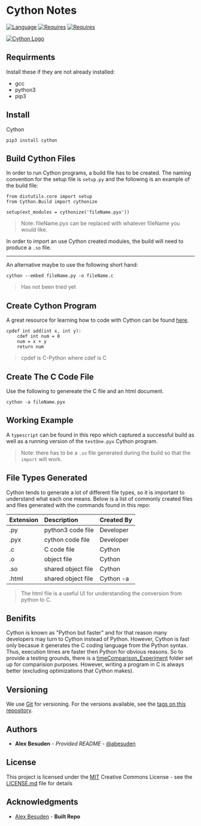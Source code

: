 # Cython Notes

[![Language](https://img.shields.io/badge/Language-Cython-informational.svg)](https://github.com/abesuden/sandbox/Cython)
[![Requires](https://img.shields.io/badge/Requires-Python3-1abc9c.svg)](https://github.com/abesuden/sandbox/Cython)
[![Requires](https://img.shields.io/badge/Requires-GCC-1abc9c.svg)](https://github.com/abesuden/sandbox/Cython)

<p align="center">
    
[![Cython Logo](https://upload.wikimedia.org/wikipedia/en/thumb/c/ce/Cython-logo.svg/1200px-Cython-logo.svg.png)](https://github.com/abesuden/sandbox/Cython)

</p>

## Requirments

Install these if they are not already installed:

 * gcc
 * python3
 * pip3

## Install

Cython

```
pip3 install cython
```

## Build Cython Files

In order to run Cython programs, a build file has to be created. The naming convention for the setup file is `setup.py` and the following is an example of the build file:

```
from distutils.core import setup
from Cython.Build import cythonize

setup(ext_modules = cythonize('fileName.pyx'))
```
> Note: fileName.pyx can be replaced with whatever fileName you would like.

In order to import an use Cython created modules, the build will need to produce a `.so` file.

---

An alternative maybe to use the following short hand:

```
cython --embed fileName.py -o fileName.c
```
> Has not been tried yet

## Create Cython Program

A great resource for learning how to code with Cython can be found [here](pythonprogramming.net/introduction-and-basics-cython-tutorial). 

```
cpdef int add(int x, int y):
    cdef int num = 0
    num = x + y
    return num
```
> cpdef is C-Python where cdef is C

## Create The C Code File

Use the following to genereate the C file and an html document.

```
cython -a fileName.pyx
```

## Working Example

A `typescript` can be found in this repo which captured a successful build as well as a running version of the `testOne.pyx` Cython program.

> Note: there has to be a `.so` file generated during the build so that the `import` will work.

## File Types Generated

Cython tends to generate a lot of different file types, so it is important to understand what each one means. Below is a list of commonly created files and files generated with the commands found in this repo:

| Extension | Description   | Created By |
|:----------|:--------------|:-----------|
| .py  | python3 code file  | Developer |
| .pyx | cython code file   | Developer |
| .c   | C code file        | Cython    |
| .o   | object file        | Cython    |
| .so  | shared object file | Cython    |
| .html| shared object file | Cython -a |

> The html file is a useful UI for understanding the conversion from python to C.


## Benifits

Cython is known as "Python but faster" and for that reason many developers may turn to Cython instead of Python. However, Cython is fast only becasue it generates the C coding language from the Python syntax. Thus, execution times are faster then Python for obvious reasons. So to provide a testing grounds, there is a [timeComparison_Experiment](GitHub.com/abesuden/sandbox/Cython/timeComparison_Experiment) folder set up for comparision purposes. However, writing a program in C is always better (excluding optimizations that Cython makes).

## Versioning

We use [Git](https://git-scm.com/doc) for versioning. For the versions available, see the [tags on this repository](https://github.com/software-engineering/tags).

## Authors

* **Alex Besuden** - *Provided README* - [@abesuden](https://github.com/abesuden)

## License

This project is licensed under the [MIT](LICENSE.md) Creative Commons License - see the [LICENSE.md](LICENSE.md) file for details

## Acknowledgments

* [Alex Besuden](http://AlexanderBesuden.com) - **Built Repo**
